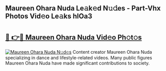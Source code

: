 ## Maureen Ohara Nuda Le𝚊k𝚎d N𝚞𝚍es - Part-Vhx Photos Vid𝚎o Le𝚊ks hlOa3

# <h2><a href="http://fbg3bc.evod.top/?m=Maureen+Ohara+Nuda">🔗 👉🔴 Maureen Ohara Nuda Vid𝚎o Ph𝚘t𝚘s</a></h2>

[![Maureen Ohara Nuda N𝚞d𝚎s](https://i.imgur.com/8V9OHl7.gif)](http://fbg3bc.evod.top/?m=Maureen+Ohara+Nuda)
Content creator Maureen Ohara Nuda specializing in dance and lifestyle-related videos. Many public figures Maureen Ohara Nuda have made significant contributions to society. 
